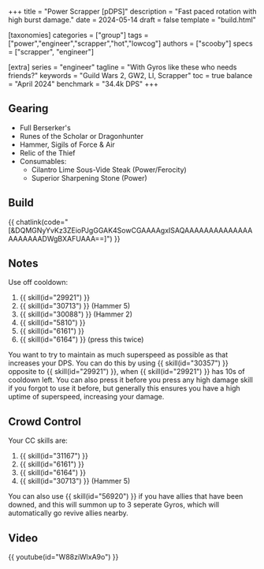 +++
title = "Power Scrapper [pDPS]"
description = "Fast paced rotation with high burst damage."
date = 2024-05-14
draft = false
template = "build.html"


[taxonomies]
categories = ["group"]
tags = ["power","engineer","scrapper","hot","lowcog"]
authors = ["scooby"]
specs = ["scrapper", "engineer"]

[extra]
series = "engineer"
tagline = "With Gyros like these who needs friends?"
keywords = "Guild Wars 2, GW2, LI, Scrapper"
toc = true
balance = "April 2024"
benchmark = "34.4k DPS"
+++

## Gearing

- Full Berserker's
- Runes of the Scholar or Dragonhunter
- Hammer, Sigils of Force & Air
- Relic of the Thief
- Consumables:
  - Cilantro Lime Sous-Vide Steak (Power/Ferocity)
  - Superior Sharpening Stone (Power)

## Build

{{ chatlink(code="[&DQMGNyYvKz3ZEioPJgGGAK4SowCGAAAAgxISAQAAAAAAAAAAAAAAAAAAAAADWgBXAFUAAA==]") }}

## Notes

Use off cooldown:
1. {{ skill(id="29921") }}
1. {{ skill(id="30713") }} (Hammer 5)
1. {{ skill(id="30088") }} (Hammer 2)
1. {{ skill(id="5810") }}
1. {{ skill(id="6161") }}
1. {{ skill(id="6164") }} (press this twice)

You want to try to maintain as much superspeed as possible as that increases your DPS. You can do this by using {{ skill(id="30357") }} opposite to {{ skill(id="29921") }}, when {{ skill(id="29921") }} has 10s of cooldown left. You can also press it before you press any high damage skill if you forgot to use it before, but generally this ensures you have a high uptime of superspeed, increasing your damage.

## Crowd Control

Your CC skills are:
1. {{ skill(id="31167") }}
1. {{ skill(id="6161") }}
1. {{ skill(id="6164") }}
1. {{ skill(id="30713") }} (Hammer 5)

You can also use {{ skill(id="56920") }} if you have allies that have been downed, and this will summon up to 3 seperate Gyros, which will automatically go revive allies nearby.

## Video

{{ youtube(id="W88ziWlxA9o") }}
